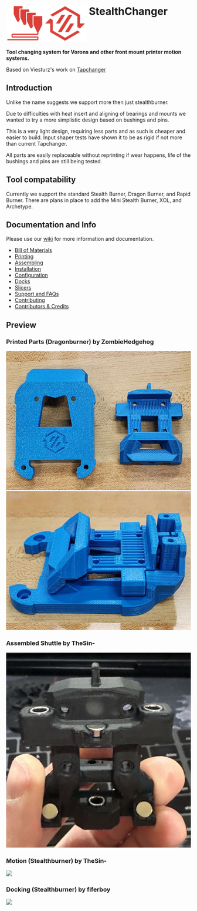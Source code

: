 # <img src="media/Stealthchanger_toolchanger_logo.png?raw=true" height="100" align="top" /> StealthChanger
**Tool changing system for Vorons and other front mount printer motion systems.**

Based on Viesturz's work on [Tapchanger](https://github.com/viesturz/tapchanger)

## Introduction

Unlike the name suggests we support more then just stealthburner.

Due to difficulties with heat insert and aligning of bearings and mounts we wanted to try a more simplistic design based on bushings and pins.

This is a very light design, requiring less parts and as such is cheaper and easier to build.  Input shaper tests have shown it to be as rigid if not more than current Tapchanger.

All parts are easily replaceable without reprinting if wear happens, life of the bushings and pins are still being tested.

## Tool compatability
Currently we support the standard Stealth Burner, Dragon Burner, and Rapid Burner.  There are plans in place to add the Mini Stealth Burner, XOL, and Archetype.

## Documentation and Info

Please use our [wiki](./wiki) for more information and documentation.

- [Bill of Materials](https://github.com/Stealthchanger/Toolchanger/wiki/Bill-of-Materials)
- [Printing](https://github.com/Stealthchanger/Toolchanger/wiki/Printing)
- [Assembling](https://github.com/Stealthchanger/Toolchanger/wiki/Assembling)
- [Installation](https://github.com/Stealthchanger/Toolchanger/wiki/Installation)
- [Configuration](https://github.com/Stealthchanger/Toolchanger/wiki/Configuration)
- [Docks](https://github.com/Stealthchanger/Toolchanger/wiki/Docks)
- [Slicers](https://github.com/Stealthchanger/Toolchanger/wiki/Slicers)
- [Support and FAQs](https://github.com/Stealthchanger/Toolchanger/wiki/Support-and-FAQs)
- [Contributing](https://github.com/Stealthchanger/Toolchanger/wiki/Contributing)
- [Contributors & Credits](https://github.com/Stealthchanger/Toolchanger/wiki/Contributors-and-Credits)


## Preview
### Printed Parts (Dragonburner) by ZombieHedgehog
![](media/parts.png?raw=true)
![](media/parts_together.png?raw=true)
### Assembled Shuttle by TheSin-
![](media/shuttle.jpg?raw=true)
### Motion (Stealthburner) by TheSin-
![](media/motion.gif?raw=true)
### Docking (Stealthburner) by fiferboy
![](media/docking.gif?raw=true)
